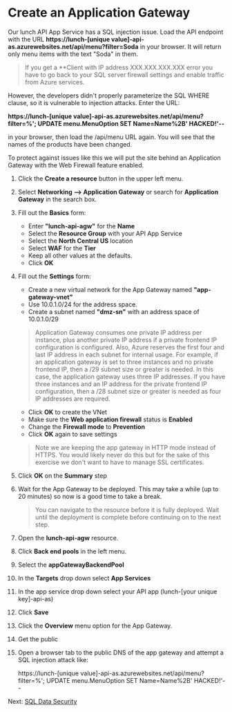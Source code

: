 
# Create an Application Gateway

Our lunch API App Service has a SQL injection issue.  Load the API endpoint with the URL
**https://lunch-[unique value]-api-as.azurewebsites.net/api/menu?filter=Soda**
in your browser.  It will return only menu items with the text "Soda" in them.

> If you get a **Client with IP address XXX.XXX.XXX.XXX error you have to go back to your SQL server firewall settings and enable traffic from Azure services.

However, the developers didn't properly parameterize the SQL WHERE clause, so it is vulnerable to injection attacks.  Enter the URL:

**https://lunch-[unique value]-api-as.azurewebsites.net/api/menu?filter=%'; UPDATE menu.MenuOption SET Name=Name%2B' HACKED!'--**

in your browser, then load the /api/menu URL again.  You will see that the names of the products have been changed.

To protect against issues like this we will put the site behind an Application Gateway with the Web Firewall feature enabled.

1. Click the **Create a resource** button in the upper left menu.

2. Select **Networking --> Application Gateway** or search for **Application Gateway** in the search box.

3. Fill out the **Basics** form:
    - Enter **"lunch-api-agw"** for the **Name**
    - Select the **Resource Group** with your API App Service
    - Select the **North Central US** location
    - Select **WAF** for the **Tier**
    - Keep all other values at the defaults.
    - Click **OK**

4. Fill out the **Settings** form:
    - Create a new virtual network for the App Gateway named **"app-gateway-vnet"**
    - Use 10.0.1.0/24 for the address space.
    - Create a subnet named **"dmz-sn"** with an address space of 10.0.1.0/29
    > Application Gateway consumes one private IP address per instance, plus another private IP address if a private frontend IP configuration is configured. Also, Azure reserves the first four and last IP address in each subnet for internal usage. For example, if an application gateway is set to three instances and no private frontend IP, then a /29 subnet size or greater is needed. In this case, the application gateway uses three IP addresses. If you have three instances and an IP address for the private frontend IP configuration, then a /28 subnet size or greater is needed as four IP addresses are required.
    - Click **OK** to create the VNet
    - Make sure the **Web application firewall** status is **Enabled**
    - Change the **Firewall mode** to **Prevention**
    - Click **OK** again to save settings
    > Note we are keeping the app gateway in HTTP mode instead of HTTPS. You would likely never do this but for the sake of this exercise we don't want to have to manage SSL certificates.

5. Click **OK** on the **Summary** step

6. Wait for the App Gateway to be deployed. This may take a while (up to 20 minutes) so now is a good time to take a break.

    > You can navigate to the resource before it is fully deployed. Wait until the deployment is complete before continuing on to the next step.

7. Open the **lunch-api-agw** resource.

8. Click **Back end pools** in the left menu.

9. Select the **appGatewayBackendPool**

10. In the **Targets** drop down select **App Services**

11. In the app service drop down select your API app (lunch-[your unique key]-api-as)

12. Click **Save**

13. Click the **Overview** menu option for the App Gateway.

14. Get the public

15. Open a browser tab to the public DNS of the app gateway and attempt a SQL injection attack like:

    https://lunch-[unique value]-api-as.azurewebsites.net/api/menu?filter=%'; UPDATE menu.MenuOption SET Name=Name%2B' HACKED!'--

Next: [SQL Data Security](11-sql-data-security.md)